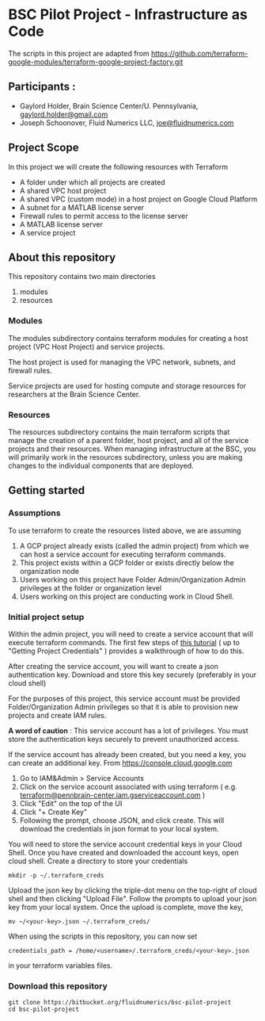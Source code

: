 # BSC Pilot Project - Infrastructure as Code
The scripts in this project are adapted from https://github.com/terraform-google-modules/terraform-google-project-factory.git


## Participants : 

* Gaylord Holder, Brain Science Center/U. Pennsylvania, gaylord.holder@gmail.com
* Joseph Schoonover, Fluid Numerics LLC, joe@fluidnumerics.com


## Project Scope
In this project we will create the following resources with Terraform

* A folder under which all projects are created
* A shared VPC host project
* A shared VPC (custom mode) in a host project on Google Cloud Platform
* A subnet for a MATLAB license server
* Firewall rules to permit access to the license server
* A MATLAB license server
* A service project

## About this repository
This repository contains two main directories
1. modules
2. resources

### Modules
The modules subdirectory contains terraform modules for creating a host project (VPC Host Project) and service projects.

The host project is used for managing the VPC network, subnets, and firewall rules.

Service projects are used for hosting compute and storage resources for researchers at the Brain Science Center.


### Resources
The resources subdirectory contains the main terraform scripts that manage the creation of a parent folder, host project, and all of the service projects and their resources.
When managing infrastructure at the BSC, you will primarily work in the resources subdirectory, unless you are making changes to the individual components that are deployed.

## Getting started

### Assumptions
To use terraform to create the resources listed above, we are assuming

1. A GCP project already exists (called the admin project) from which we can host a service account for executing terraform commands.
2. This project exists within a GCP folder or exists directly below the organization node
3. Users working on this project have Folder Admin/Organization Admin privileges at the folder or organization level
4. Users working on this project are conducting work in Cloud Shell.


### Initial project setup
Within the admin project, you will need to create a service account that will execute terraform commands. The first few steps of [this tutorial](https://cloud.google.com/community/tutorials/getting-started-on-gcp-with-terraform) ( up to "Getting Project Credentials" ) provides a walkthrough of how to do this.

After creating the service account, you will want to create a json authentication key. Download and store this key securely (preferably in your cloud shell)

For the purposes of this project, this service account must be provided Folder/Organization Admin privileges so that it is able to provision new projects and create IAM rules.


**A word of caution** : This service account has a lot of privileges. You must store the authentication keys securely to prevent unauthorized access.

If the service account has already been created, but you need a key, you can create an additional key. From https://console.cloud.google.com

1. Go to IAM&Admin > Service Accounts
2. Click on the service account associated with using terraform ( e.g.  terraform@pennbrain-center.iam.gserviceaccount.com )
3. Click "Edit" on the top of the UI
4. Click "+ Create Key"
5. Following the prompt, choose JSON, and click create. This will download the credentials in json format to your local system.

You will need to store the service account credential keys in your Cloud Shell. Once you have created and downloaded the account keys, open cloud shell. Create a directory to store your credentials
```
mkdir -p ~/.terraform_creds
```
Upload the json key by clicking the triple-dot menu on the top-right of cloud shell and then clicking "Upload File". Follow the prompts to upload your json key from your local system. Once the upload is complete, move the key,
```
mv ~/<your-key>.json ~/.terraform_creds/
```
When using the scripts in this repository, you can now set
```
credentials_path = /home/<username>/.terraform_creds/<your-key>.json
```
in your terraform variables files.


### Download this repository

```
git clone https://bitbucket.org/fluidnumerics/bsc-pilot-project
cd bsc-pilot-project
```




